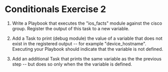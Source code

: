 # Conditionals Exercise 2

1. Write a Playbook that executes the "ios_facts" module against the cisco group. Register the output of this task to a new variable.

2. Add a Task to print (debug module) the value of a variable that does not exist in the registered output -- for example "device_hostname". Executing your Playbook should indicate that the variable is not defined.

3. Add an additional Task that prints the same variable as the the previous step -- but does so only when the the variable is defined.
